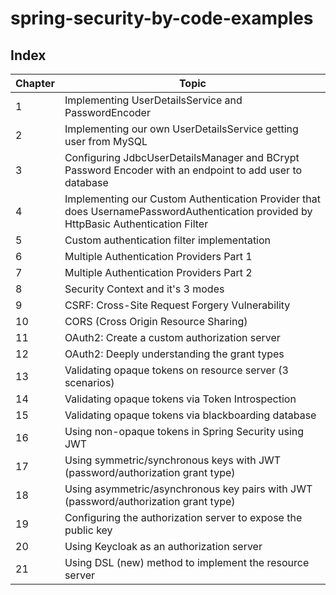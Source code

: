 # spring-security-by-code-examples

## Index

Chapter | Topic
-------|-------
1 | Implementing UserDetailsService and PasswordEncoder
2 | Implementing our own UserDetailsService getting user from MySQL
3 | Configuring JdbcUserDetailsManager and BCrypt Password Encoder with an endpoint to add user to database
4 | Implementing our Custom Authentication Provider that does UsernamePasswordAuthentication provided by HttpBasic Authentication Filter
5 | Custom authentication filter implementation
6 | Multiple Authentication Providers Part 1
7 | Multiple Authentication Providers Part 2
8 | Security Context and it's 3 modes
9 | CSRF: Cross-Site Request Forgery Vulnerability
10 | CORS (Cross Origin Resource Sharing)
11 | OAuth2: Create a custom authorization server
12 | OAuth2: Deeply understanding the grant types
13 | Validating opaque tokens on resource server (3 scenarios)
14 | Validating opaque tokens via Token Introspection
15 | Validating opaque tokens via blackboarding database
16 | Using non-opaque tokens in Spring Security using JWT
17 | Using symmetric/synchronous keys with JWT (password/authorization grant type)
18 | Using asymmetric/asynchronous key pairs with JWT (password/authorization grant type)
19 | Configuring the authorization server to expose the public key
20 | Using Keycloak as an authorization server
21 | Using DSL (new) method to implement the resource server


